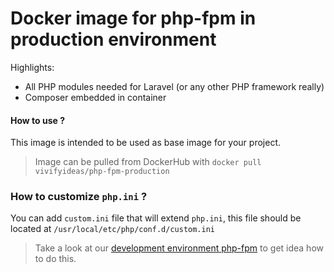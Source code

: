 # Docker image for php-fpm in production environment

Highlights:

- All PHP modules needed for Laravel (or any other PHP framework really)
- Composer embedded in container

#### How to use ?
This image is intended to be used as base image for your project.
> Image can be pulled from DockerHub with `docker pull vivifyideas/php-fpm-production`

### How to customize `php.ini` ?
You can add `custom.ini` file that will extend `php.ini`, this file should be located at `/usr/local/etc/php/conf.d/custom.ini
`
> Take a look at our [development environment php-fpm](https://github.com/Vivify-Ideas/php-fpm-dev-docker) to get idea how to do this.
